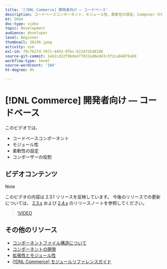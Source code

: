 ```yaml
---
title: '[!DNL Commerce] 開発者向け — コードベース'
description: コードベースコンポーネント、モジュール性、柔軟性の設定、Composer の役割
kt: 5694
doc-type: video
topic: Development
audience: developer
level: Beginner
thumbnail: 36196.jpeg
activity: use
exl-id: f0c7b27d-7071-4454-9fbc-622d7d248188
source-git-commit: 1eb2cd22f9bded77032ad0ed43c3f2ca84879a69
workflow-type: tm+mt
source-wordcount: '104'
ht-degree: 0%

---
```


# [!DNL Commerce] 開発者向け — コードベース

このビデオでは、

- コードベースコンポーネント
- モジュール性
- 柔軟性の設定
- コンポーザーの役割

## ビデオコンテンツ

>[!NOTE]
>
>このビデオの内容は 2.3.1 リリースを反映しています。 今後のリリースでの更新については、 [ 2.3.x](https://devdocs.magento.com/guides/v2.3/release-notes/bk-release-notes.html) および [ 2.4.x](https://devdocs.magento.com/guides/v2.4/release-notes/bk-release-notes.html) のリリースノートを参照してください。

>[!VIDEO](https://video.tv.adobe.com/v/36196?quality=12&learn=on)

## その他のリソース

- [コンポーネントファイル構造について](https://devdocs.magento.com/guides/v2.4/extension-dev-guide/prepare/prepare_file-str.html)
- [コンポーネントの開発](https://devdocs.magento.com/guides/v2.4/extension-dev-guide/module-development.html)
- [拡張性とモジュール性](https://devdocs.magento.com/guides/v2.4/architecture/extensibility.html)
- [[!DNL Commerce] モジュールリファレンスガイド](https://devdocs.magento.com/guides/v2.4/mrg/intro.html)
